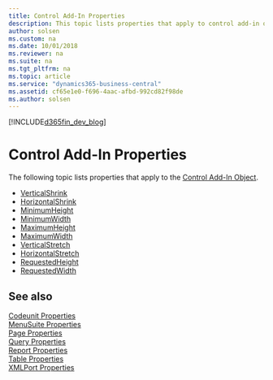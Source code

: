 ```yaml
---
title: Control Add-In Properties
description: This topic lists properties that apply to control add-in object.
author: solsen
ms.custom: na
ms.date: 10/01/2018
ms.reviewer: na
ms.suite: na
ms.tgt_pltfrm: na
ms.topic: article
ms.service: "dynamics365-business-central"
ms.assetid: cf65e1e0-f696-4aac-afbd-992cd82f98de
ms.author: solsen
---
```


[!INCLUDE[d365fin_dev_blog](../includes/d365fin_dev_blog.md)]

# Control Add-In Properties
The following topic lists properties that apply to the [Control Add-In Object](../devenv-control-addin-object.md).

- [VerticalShrink](devenv-verticalshrink-property.md)
- [HorizontalShrink](devenv-horizontalshrink-property.md)
- [MinimumHeight](devenv-minimumheight-property.md)
- [MinimumWidth](devenv-minimumwidth-property.md)
- [MaximumHeight](devenv-maximumheight-property.md)
- [MaximumWidth](devenv-maximumwidth-property.md)
- [VerticalStretch](devenv-verticalstretch-property.md)
- [HorizontalStretch](devenv-horizontalstretch-property.md)
- [RequestedHeight](devenv-requestedheight-property.md)
- [RequestedWidth](devenv-requestedwidth-property.md)

## See also
[Codeunit Properties](devenv-codeunit-properties.md)  
[MenuSuite Properties](devenv-menusuite-properties.md)  
[Page Properties](devenv-page-property-overview.md)  
[Query Properties](devenv-query-properties.md)  
[Report Properties](devenv-report-properties.md)  
[Table Properties](devenv-table-properties.md)  
[XMLPort Properties](devenv-xmlport-properties.md) 
